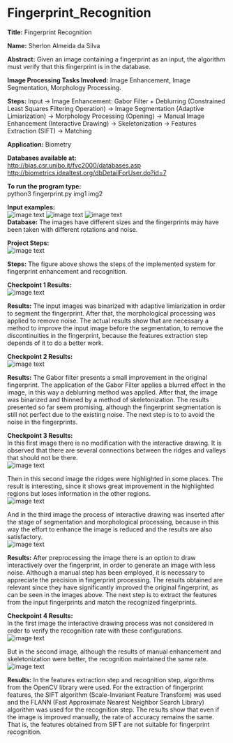 # Fingerprint_Recognition

**Title:** Fingerprint Recognition <br>

**Name:** Sherlon Almeida da Silva <br>

**Abstract:** Given an image containing a fingerprint as an input, the algorithm must verify that this fingerprint is in the database. <br>

**Image Processing Tasks Involved:** Image Enhancement, Image Segmentation, Morphology Processing. <br>

**Steps:** Input -> Image Enhancement: Gabor Filter + Deblurring (Constrained Least Squares Filtering Operation) -> Image Segmentation (Adaptive Limiarization) -> Morphology Processing (Opening) -> Manual Image Enhancement (Interactive Drawing) -> Skeletonization -> Features Extraction (SIFT) -> Matching

**Application:** Biometry <br>

**Databases available at:** <br>
http://bias.csr.unibo.it/fvc2000/databases.asp <br>
http://biometrics.idealtest.org/dbDetailForUser.do?id=7 <br>

**To run the program type:** <br>
python3 fingerprint.py img1 img2 <br>

**Input examples:** <br>
![image text](https://github.com/SherlonAlmeida/Fingerprint_Recognition/blob/master/01_example1.jpg) 
![image text](https://github.com/SherlonAlmeida/Fingerprint_Recognition/blob/master/01_example2.jpg) 
![image text](https://github.com/SherlonAlmeida/Fingerprint_Recognition/blob/master/01_example3.jpg) <br>
**Database:** The images have different sizes and the fingerprints may have been taken with different rotations and noise.<br>

**Project Steps:**<br>
![image text](https://github.com/SherlonAlmeida/Fingerprint_Recognition/blob/master/00-Project_Steps.jpg) <br>

**Steps:** The figure above shows the steps of the implemented system for fingerprint enhancement and recognition. <br>

**Checkpoint 1 Results:**<br>
![image text](https://github.com/SherlonAlmeida/Fingerprint_Recognition/blob/master/02_Initial_Enhancement.png) <br>

**Results:** The input images was binarized with adaptive limiarization in order to segment the fingerprint. After that, the morphological processing was applied to remove noise. The actual results show that are necessary a method to improve the input image before the segmentation, to remove the discontinuities in the fingerprint, because the features extraction step depends of it to do a better work.


**Checkpoint 2 Results:**<br>
![image text](https://github.com/SherlonAlmeida/Fingerprint_Recognition/blob/master/03_Filtering.png) <br>

**Results:** The Gabor filter presents a small improvement in the original fingerprint. The application of the Gabor Filter applies a blurred effect in the image, in this way a deblurring method was applied. After that, the image was binarized and thinned by a method of skeletonization. The results presented so far seem promising, although the fingerprint segmentation is still not perfect due to the existing noise. The next step is to to avoid the noise in the fingerprints.


**Checkpoint 3 Results:**<br>
In this first image there is no modification with the interactive drawing. It is observed that there are several connections between the ridges and valleys that should not be there. <br>
![image text](https://github.com/SherlonAlmeida/Fingerprint_Recognition/blob/master/4.1-ManualEnhancement.png) <br>

Then in this second image the ridges were highlighted in some places. The result is interesting, since it shows great improvement in the highlighted regions but loses information in the other regions. <br>
![image text](https://github.com/SherlonAlmeida/Fingerprint_Recognition/blob/master/4.2-ManualEnhancement.png) <br>

And in the third image the process of interactive drawing was inserted after the stage of segmentation and morphological processing, because in this way the effort to enhance the image is reduced and the results are also satisfactory. <br>
![image text](https://github.com/SherlonAlmeida/Fingerprint_Recognition/blob/master/4.3-ManualEnhancementAfterOpening.png) <br>

**Results:** 
After preprocessing the image there is an option to draw interactively over the fingerprint, in order to generate an image with less noise. Although a manual step has been employed, it is necessary to appreciate the precision in fingerprint processing. The results obtained are relevant since they have significantly improved the original fingerprint, as can be seen in the images above. The next step is to extract the features from the input fingerprints and match the recognized fingerprints.

**Checkpoint 4 Results:**<br>
In the first image the interactive drawing process was not considered in order to verify the recognition rate with these configurations. <br>
![image text](https://github.com/SherlonAlmeida/Fingerprint_Recognition/blob/master/5.1-FeatureExtraction-WithoutDraw.png) <br>

But in the second image, although the results of manual enhancement and skeletonization were better, the recognition maintained the same rate. <br>
![image text](https://github.com/SherlonAlmeida/Fingerprint_Recognition/blob/master/5.2-FeatureExtraction-WithDraw.png) <br>

**Results:** 
In the features extraction step and recognition step, algorithms from the OpenCV library were used. For the extraction of fingerprint features, the SIFT algorithm (Scale-Invariant Feature Transform) was used and the FLANN (Fast Approximate Nearest Neighbor Search Library) algorithm was used for the recognition step. The results show that even if the image is improved manually, the rate of accuracy remains the same. That is, the features obtained from SIFT are not suitable for fingerprint recognition.

